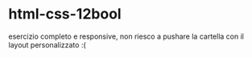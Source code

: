 # html-css-12bool
esercizio completo e responsive, non riesco a pushare la cartella con il layout personalizzato :(
